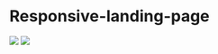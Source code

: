 # Responsive-landing-page
<div>
<img src='https://lh3.googleusercontent.com/SMu5SJ3X_gOuJ6lAevB-FEU-O2tgzLe3xiIWS-MXZ9DHfJOG2fEt-k97TdiA-Geu6u0PZcA4bIbOxgiQnvXvfquNBHsI4YNmqmvFVPdmh1ksYxxC5_Z3otg8hH8ihXxACn8BrrPml4ZsR9bIJ9E7gJqE_9L0gD0yttQzmNsDKkreor98aXM8_lxAqErMrtVZbYii4ZoaaK4b-bGhPnyBpvYJMOCfgDleyN5ILnsTN2OOsua9KNevwrjfi_6VQLpKDsNq2FRtXzfFMe5PcHOZ2MWyW8xVE5YzIVmbM1aalXsd7IynhFxQ9fa4UQAST0WXdFsu_m72eKhi0vujSQsvLS2nrRMF1of2pTpyWNto5dpjyYDHcNepPwkA0petZPEiU1oYjOeeqjyHAMozATWY1PTqhH-VQ4z0cvvNyzYRfybYnvre-suyMBRmyADhRDJahaWzkf3KNWJkcidK-j9LHmQa7oGPxTPhwRsLBnUy5cEXbLo74BfFm4YYpl0vjKVKnQpF-jl6pYF0PTJ7In2M9y4StazFERMd4S0B1FrHcoUIQynY8H-QSotb6RvUmHcVnYao44qRl1J_Nhp1n5vW0kSNcESUHzw9atklcRhoE9wNgbFYYz2Mfh4_E3S2ObUHrrIU0-yeZDPa2IlQm0r8beO1N7f2oBjSG9ZTmRIVCchM7lDWS5HGBF543M9ONez-uI_QQsqVcD2AP0h7lkQes0TZ9AR_5T4jygh_A4Pui4cCs5kWK0y0NRwqwO4vPmNhEnSj-RKmK9jC0IRLPhWsyh6DPL6p9Mw0FXwxjoziq02rc4XNm0A3ZpVtUFjE8_KqZifKqH9-C-Bu5Zxqjfa6j94s7hBkYCHF4CUMkcSGJNiIHcDQx7sfvEPnmCr2lLXJGfcFjrfCkBbb4DWx8GfWn2Nu_8IUIUgX9Jt7o5zdDvjP=w347-h860-no?authuser=0'>
<img src='https://lh3.googleusercontent.com/n-7d5XP72piNaM5Y5Pk9ufo9FzvY1a8Liika7i_LAm8qUvNYumyyBvA9JFpEepGFRH6VdYnx4_Xfze4Z6mY9O0SlAFC0rf8D2K3CHDj4f5CLjyaE8ZmYB8weuxJjjWjdlV_7kjijYyxmVmBA7aqskj6Uz7oynOz5PJQFDZVm1XQDyLPCHY6ieVmQ-CLhcwVEnycGcDcBsn-FOgfI9ldeBgrPhaXxCpkBghehx4zIclAJp8xTsL5zHTJx8zz5z9Uox-eIvD_zewAKncSenG0Mb3CpCzdsJk9FNZtmP7N_TNjDDkxlLsRV0qNlYg9aZpfUasAT7xJn-EG8usurljzV5hYGsm78zdpASVDXrzg5mGue_r7p8NlX-XWAWME5uZknrKXMHBwrH2TxAgV19YRBLFapRoEars4Dan4ME1DTnTn80ZrZYH0wtpzmeSBBm8KsUI0vW-qHxCa-7wPnv88ZPN0_47K2SehFHRj57-LAzXXuyEbnSqhKVtahHYdlKQZanb6zGe_eq1-ifhAKbFSrV77bm_ppWRByP7BAvNLpWUyTUx0lN3NLjNiC_8PNTC2K-eauVSk6hE9YhzdXrTeBxF2JNVt99ngI0CmfWVzinrHdJDZK-EKGj-zPlylNaz577FyiLmW0pog9Ub7KLSsUWIdFXEf7GqvQ7YxpMBx_Lzff9Nuuy3gOYvwLrutMCrPHRkE4WOJCCF0TzausrPF5R52wQp8FLFiNZ9U3ZX2qCOJGwqi-pnkYuUaRjtitfAEwwFC8At9JR9SSFhO7Pi3zet3qiPOG8O1nJdcaYH_RDrYGgNZauwIeLgkSq1pZIG5V8LYvf0txvQi9aRFQe6Sy8ElU_lrpOGueeXZ_s2M-jhq6IWOdBpJcsN_7NFSML__B-6cEFBzmt0yDNDm7Cbku-R-OKBdJICXhoy5Bp9zI-iJK=w69-h860-no?authuser=0'>
</div>
